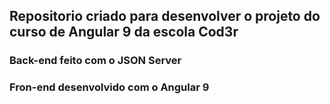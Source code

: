 ## Repositorio criado para desenvolver o projeto do curso de Angular 9 da escola Cod3r

### Back-end feito com o JSON Server
### Fron-end desenvolvido com o Angular 9
